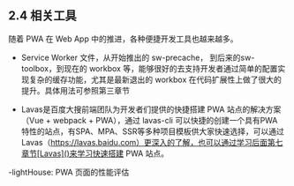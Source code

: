 ## 2.4 相关工具

随着 PWA 在 Web App 中的推进，各种便捷开发工具也越来越多。

- Service Worker 文件，从开始推出的 sw-precache， 到后来的sw-toolbox，到现在的 workbox 等，能够很好的去支持开发者通过简单的配置实现复杂的缓存功能，尤其是最新退出的 workbox 在代码扩展性上做了很大的提升。具体用法可参照第三章节[]()

- Lavas是百度大搜前端团队为开发者们提供的快捷搭建 PWA 站点的解决方案（Vue + webpack + PWA），通过 lavas-cli 可以快捷的创建一个具有PWA 特性的站点，有SPA、MPA、SSR等多种项目模板供大家快速选择，可以通过 Lavas（https://lavas.baidu.com）更深入的了解，也可以通过学习后面第七章节[Lavas]()来学习快速搭建 PWA 站点。

-lightHouse: PWA 页面的性能评估


